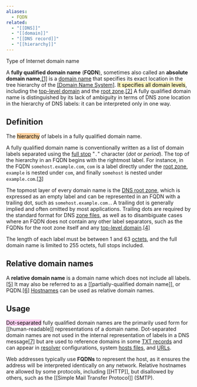 ```yaml
---
aliases:
  - FQDN
related:
  - "[[DNS]]"
  - "[[domain]]"
  - "[[DNS record]]"
  - "[[hierarchy]]"
---
```

Type of Internet domain name

A **fully qualified domain name** (**FQDN**), sometimes also called an **absolute domain name**,[[1]](#cite_note-RFC1035-1) is a [domain name](/wiki/Domain_name "Domain name") that specifies its exact location in the tree hierarchy of the [[Domain Name System]](DNS). <mark style="background: #FFF3A3A6;">It specifies all domain levels</mark>, including the [top-level domain](/wiki/Top-level_domain "Top-level domain") and the [root zone](/wiki/DNS_root_zone "DNS root zone").[[2]](#cite_note-2) A fully qualified domain name is distinguished by its lack of ambiguity in terms of DNS zone location in the hierarchy of DNS labels: it can be interpreted only in one way.

## Definition
The <mark style="background: #FFB86CA6;">hierarchy</mark> of labels in a fully qualified domain name.

A fully qualified domain name is conventionally written as a list of domain labels separated using the [full stop](/wiki/Full_stop "Full stop") "`.`" character (_dot_ or _period_). The top of the hierarchy in an FQDN begins with the rightmost label. For instance, in the FQDN `somehost.example.com`, `com` is a label directly under the [root zone](/wiki/DNS_root_zone "DNS root zone"), `example` is nested under `com`, and finally `somehost` is nested under `example.com`.[[3]](#cite_note-rfc2181-3)

The topmost layer of every domain name is the [DNS root zone](/wiki/DNS_root_zone "DNS root zone"), which is expressed as an empty label and can be represented in an FQDN with a trailing dot, such as `somehost.example.com.`. A trailing dot is generally implied and often omitted by most applications. Trailing dots are required by the standard format for DNS [zone files](/wiki/Zone_file "Zone file"), as well as to disambiguate cases where an FQDN does not contain any other label separators, such as the FQDNs for the root zone itself and any [top-level domain](/wiki/Top-level_domain "Top-level domain").[[4]](#cite_note-4)

The length of each label must be between 1 and 63 [octets](/wiki/Octet_(computing) "Octet (computing)"), and the full domain name is limited to 255 octets, full stops included.

## Relative domain names
A **relative domain name** is a domain name which does not include all labels.[[5]](#cite_note-5) It may also be referred to as a [[partially-qualified domain name]], or PQDN.[[6]](#cite_note-6) [Hostnames](/wiki/Hostname "Hostname") can be used as relative domain names.

## Usage
<mark style="background: #FFB8EBA6;">Dot-separated</mark> fully qualified domain names are the primarily used form for [[human-readable]] representations of a domain name. Dot-separated domain names are not used in the internal representation of labels in a DNS message[[7]](#cite_note-7) but are used to reference domains in some [TXT records](/wiki/TXT_record "TXT record") and can appear in [resolver](/wiki/Resolver_(DNS) "Resolver (DNS)") configurations, system [hosts files](/wiki/Hosts_(file) "Hosts (file)"), and [URLs](/wiki/URLs "URLs").

Web addresses typically use **FQDNs** to represent the host, as it ensures the address will be interpreted identically on any network. 
Relative hostnames are allowed by some protocols, including [[HTTP]], but disallowed by others, such as the [[Simple Mail Transfer Protocol]] (SMTP).
